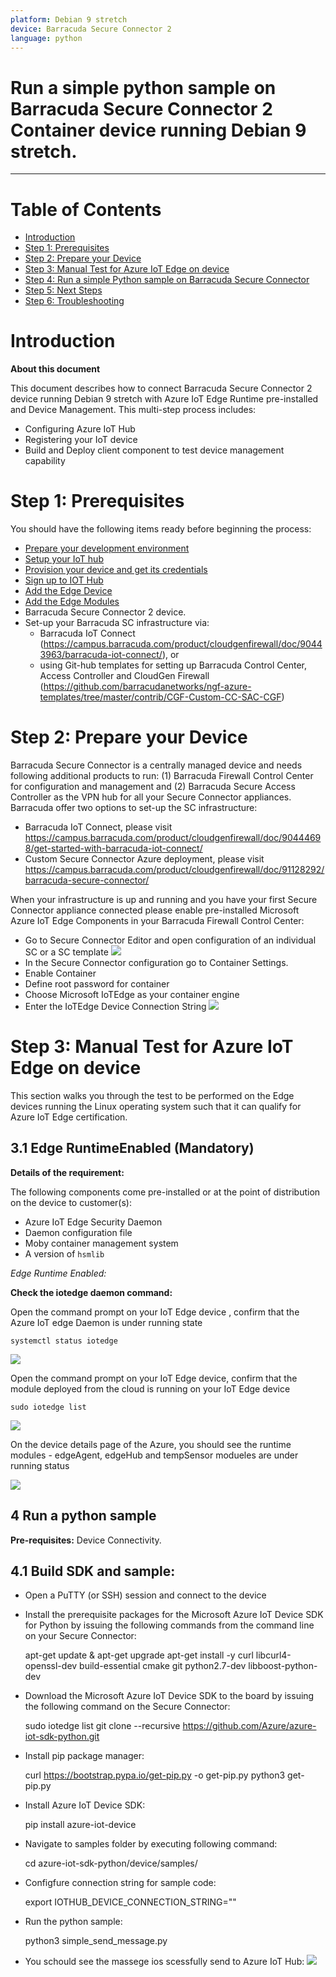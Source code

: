 ```yaml
---
platform: Debian 9 stretch
device: Barracuda Secure Connector 2
language: python
---
```


Run a simple python sample on Barracuda Secure Connector 2 Container device running Debian 9 stretch.
===
---

# Table of Contents

-   [Introduction](#Introduction)
-   [Step 1: Prerequisites](#Prerequisites)
-   [Step 2: Prepare your Device](#PrepareDevice)
-   [Step 3: Manual Test for Azure IoT Edge on device](#Manual)
-   [Step 4: Run a simple Python sample on Barracuda Secure Connector](#Sample)
-   [Step 5: Next Steps](#NextSteps)
-   [Step 6: Troubleshooting](#Step-5-Troubleshooting)



<a name="Introduction"></a>
# Introduction

**About this document**

This document describes how to connect Barracuda Secure Connector 2 device running Debian 9 stretch with Azure IoT Edge Runtime pre-installed and Device Management. This multi-step process includes:

-   Configuring Azure IoT Hub
-   Registering your IoT device
-   Build and Deploy client component to test device management capability 

<a name="Prerequisites"></a>
# Step 1: Prerequisites

You should have the following items ready before beginning the process:

-   [Prepare your development environment][setup-devbox-linux]
-   [Setup your IoT hub](https://account.windowsazure.com/signup?offer=ms-azr-0044p)
-   [Provision your device and get its credentials][lnk-manage-iot-hub]
-   [Sign up to IOT Hub](https://account.windowsazure.com/signup?offer=ms-azr-0044p)
-   [Add the Edge Device](https://docs.microsoft.com/en-us/azure/iot-edge/quickstart-linux)
-   [Add the Edge Modules](https://docs.microsoft.com/en-us/azure/iot-edge/quickstart-linux#deploy-a-module)
-   Barracuda Secure Connector 2 device.
-   Set-up your Barracuda SC infrastructure via:
    -   Barracuda IoT Connect (https://campus.barracuda.com/product/cloudgenfirewall/doc/90443963/barracuda-iot-connect/), or
    -   using Git-hub templates for setting up Barracuda Control Center, Access Controller and CloudGen Firewall (https://github.com/barracudanetworks/ngf-azure-templates/tree/master/contrib/CGF-Custom-CC-SAC-CGF)

<a name="PrepareDevice"></a>
# Step 2: Prepare your Device

Barracuda Secure Connector is a centrally managed device and needs following additional products to run: (1) Barracuda Firewall Control Center for configuration and management and (2) Barracuda Secure Access Controller as the VPN hub for all your Secure Connector appliances. Barracuda offer two options to set-up the SC infrastructure:
-   Barracuda IoT Connect, please visit https://campus.barracuda.com/product/cloudgenfirewall/doc/90444698/get-started-with-barracuda-iot-connect/
-   Custom Secure Connector Azure deployment, please visit https://campus.barracuda.com/product/cloudgenfirewall/doc/91128292/barracuda-secure-connector/

When your infrastructure is up and running and you have your first Secure Connector appliance connected please enable
pre-installed Microsoft Azure IoT Edge Components in your Barracuda Firewall Control Center:
-   Go to Secure Connector Editor and open configuration of an individual SC or a SC template
    ![](./images/SecureConnectorCC.PNG)
-   In the Secure Connector configuration go to Container Settings.
-   Enable Container
-   Define root password for container
-   Choose Microsoft IoTEdge as your container engine
-   Enter the IoTEdge Device Connection String
    ![](./images/Container.PNG)


<a name="Manual"></a>
# Step 3: Manual Test for Azure IoT Edge on device

This section walks you through the test to be performed on the Edge devices running the Linux operating system such that it can qualify for Azure IoT Edge certification.

<a name="Step-3-1-IoTEdgeRunTime"></a>
## 3.1 Edge RuntimeEnabled (Mandatory)

**Details of the requirement:**

The following components come pre-installed or at the point of distribution on the device to customer(s):

-   Azure IoT Edge Security Daemon
-   Daemon configuration file
-   Moby container management system
-   A version of `hsmlib` 

*Edge Runtime Enabled:*

**Check the iotedge daemon command:** 

Open the command prompt on your IoT Edge device , confirm that the Azure IoT edge Daemon is under running state

    systemctl status iotedge

 ![](./images/Capture.png)

Open the command prompt on your IoT Edge device, confirm that the module deployed from the cloud is running on your IoT Edge device

    sudo iotedge list

 ![](./images/iotedgedaemon.png) 

On the device details page of the Azure, you should see the runtime modules - edgeAgent, edgeHub and tempSensor modueles are under running status

 ![](./images/tempSensor.png)

<a name="Sample"></a>
## 4 Run a python sample

**Pre-requisites:** Device Connectivity.

## 4.1 Build SDK and sample:

- Open a PuTTY (or SSH) session and connect to the device
- Install the prerequisite packages for the Microsoft Azure IoT Device SDK for Python by issuing the following commands from the command line on your Secure Connector:

    apt-get update & apt-get upgrade
    apt-get install -y curl libcurl4-openssl-dev build-essential cmake git python2.7-dev libboost-python-dev

- Download the Microsoft Azure IoT Device SDK to the board by issuing the following command on the Secure Connector:

    sudo iotedge list
    git clone --recursive https://github.com/Azure/azure-iot-sdk-python.git

- Install pip package manager:

    curl https://bootstrap.pypa.io/get-pip.py -o get-pip.py
    python3 get-pip.py

- Install Azure IoT Device SDK:

    pip install azure-iot-device

- Navigate to samples folder by executing following command:

    cd azure-iot-sdk-python/device/samples/

- Configfure connection string for sample code:

    export IOTHUB_DEVICE_CONNECTION_STRING="<your connection string here>"

- Run the python sample:

    python3 simple_send_message.py

- You schould see the massege ios scessfully send to Azure IoT Hub:
![](./images/pyMessage.PNG)


[setup-devbox-linux]: https://github.com/Azure/azure-iot-sdk-c/blob/master/doc/devbox_setup.md
[lnk-setup-iot-hub]: ../setup_iothub.md
[lnk-manage-iot-hub]: ../manage_iot_hub.md

